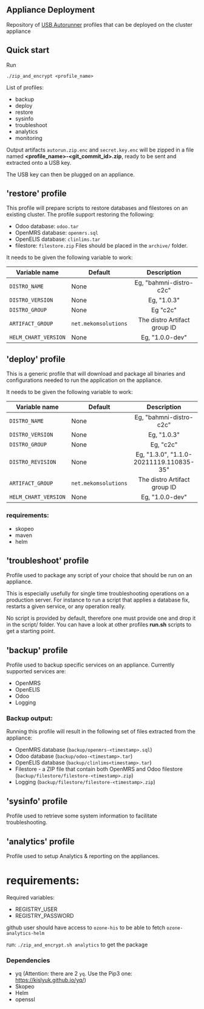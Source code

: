 ## Appliance Deployment

Repository of [USB Autorunner](https://github.com/mekomsolutions/appliance-os/tree/master/roles/usb_autorunner) profiles that can be deployed on the cluster appliance

## Quick start

Run
```
./zip_and_encrypt <profile_name>
```

List of profiles:
- backup
- deploy
- restore
- sysinfo
- troubleshoot
- analytics
- monitoring

Output artifacts `autorun.zip.enc` and `secret.key.enc` will be zipped in a file named **<profile_name>-<git_commit_id>.zip**, ready to be sent and extracted onto a USB key.

The USB key can then be plugged on an appliance.

## 'restore' profile

This profile will prepare scripts to restore databases and filestores on an existing cluster.
The profile support restoring the following:
- Odoo database: `odoo.tar`
- OpenMRS database: `openmrs.sql`
- OpenELIS database: `clinlims.tar`
- filestore: `filestore.zip`
Files should be placed in the `archive/` folder.

It needs to be given the following variable to work:

| Variable name      | Default |      Description        |
|--------------------|---------|:-----------------------:|
| `DISTRO_NAME`      | None    | Eg, "bahmni-distro-c2c" |
| `DISTRO_VERSION`   | None    | Eg, "1.0.3"             |
| `DISTRO_GROUP`     | None    | Eg "c2c"                |
| `ARTIFACT_GROUP`   | `net.mekomsolutions`    | The distro Artifact group ID |
| `HELM_CHART_VERSION`  | None   | Eg, "1.0.0-dev" |

## 'deploy' profile

This is a generic profile that will download and package all binaries and configurations needed to run the application on the appliance.

It needs to be given the following variable to work:

| Variable name      | Default |      Description        |
|--------------------|---------|:-----------------------:|
| `DISTRO_NAME`      | None    | Eg, "bahmni-distro-c2c" |
| `DISTRO_VERSION`   | None    | Eg, "1.0.3"             |
| `DISTRO_GROUP`     | None    | Eg, "c2c"             |
| `DISTRO_REVISION`     | None    | Eg, "1.3.0", "1.1.0-20211119.110835-35"   |
| `ARTIFACT_GROUP`   | `net.mekomsolutions`    | The distro Artifact group ID |
| `HELM_CHART_VERSION`  | None   | Eg, "1.0.0-dev" |

### requirements:
- skopeo
- maven
- helm
## 'troubleshoot' profile

Profile used to package any script of your choice that should be run on an appliance.

This is especially usefully for single time troubleshooting operations on a production server. For instance to run a script that applies a database fix, restarts a given service, or any operation really.

No script is provided by default, therefore one must provide one and drop it in the script/ folder. You can have a look at other profiles **run.sh** scripts to get a starting point.

## 'backup' profile

Profile used to backup specific services on an appliance. Currently supported services are:
- OpenMRS
- OpenELIS
- Odoo
- Logging

### Backup output:
Running this profile will result in the following set of files extracted from the appliance:
- OpenMRS database (`backup/openmrs-<timestamp>.sql`)
- Odoo database (`backup/odoo-<timestamp>.tar`)
- OpenELIS database (`backup/clinlims<timestamp>.tar`)
- Filestore - a ZIP file that contain both OpenMRS and Odoo filestore (`backup/filestore/filestore-<timestamp>.zip`)
- Logging (`backup/filestore/filestore-<timestamp>.zip`)

## 'sysinfo' profile

Profile used to retrieve some system information to facilitate troubleshooting.

## 'analytics' profile
Profile used to setup Analytics & reporting on the appliances.
# requirements:
Required variables:
- REGISTRY_USER
- REGISTRY_PASSWORD

github user should have access to `ozone-his` to be able to fetch `ozone-analytics-helm`

run: `./zip_and_encrypt.sh analytics` to get the package

### Dependencies

- yq (Attention: there are 2 `yq`. Use the Pip3 one: https://kislyuk.github.io/yq/)
- Skopeo
- Helm
- openssl
